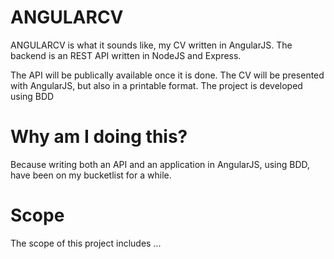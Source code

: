 ANGULARCV
=========

ANGULARCV is what it sounds like, my CV written in AngularJS. The backend is an REST API written in NodeJS and Express.

The API will be publically available once it is done. The CV will be presented with AngularJS, but also in a printable
format.
The project is developed using BDD


Why am I doing this? 
===================

Because writing both an API and an application in AngularJS, using BDD, have been on my bucketlist for a while.


Scope
=====
The scope of this project includes ...


